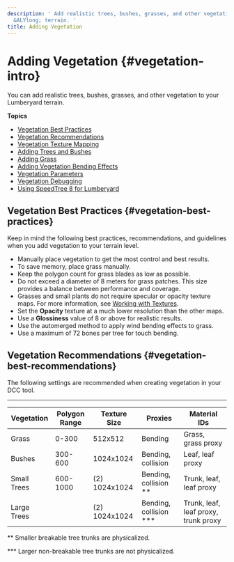 ```yaml
---
description: ' Add realistic trees, bushes, grasses, and other vegetation to your
  &ALYlong; terrain. '
title: Adding Vegetation
---
```

# Adding Vegetation {#vegetation-intro}

You can add realistic trees, bushes, grasses, and other vegetation to your Lumberyard terrain\.

**Topics**
+ [Vegetation Best Practices](#vegetation-best-practices)
+ [Vegetation Recommendations](#vegetation-best-recommendations)
+ [Vegetation Texture Mapping](/docs/userguide/terrain/vegetation-trees.md)
+ [Adding Trees and Bushes](/docs/userguide/vegetation/trees.md)
+ [Adding Grass](/docs/userguide/vegetation/grass-intro.md)
+ [Adding Vegetation Bending Effects](/docs/userguide/vegetation/bending-intro.md)
+ [Vegetation Parameters](/docs/userguide/vegetation/params-ref.md)
+ [Vegetation Debugging](/docs/userguide/vegetation/debugging.md)
+ [Using SpeedTree 8 for Lumberyard](/docs/userguide/vegetation/speedtree-lumberyard-intro.md)

## Vegetation Best Practices {#vegetation-best-practices}

Keep in mind the following best practices, recommendations, and guidelines when you add vegetation to your terrain level\.
+ Manually place vegetation to get the most control and best results\.
+ To save memory, place grass manually\.
+ Keep the polygon count for grass blades as low as possible\.
+ Do not exceed a diameter of 8 meters for grass patches\. This size provides a balance between performance and coverage\.
+ Grasses and small plants do not require specular or opacity texture maps\. For more information, see [Working with Textures](/docs/userguide/materials/texture-intro.md)\.
+ Set the **Opacity** texture at a much lower resolution than the other maps\.
+ Use a **Glossiness** value of 8 or above for realistic results\. 
+ Use the automerged method to apply wind bending effects to grass\.
+ Use a maximum of 72 bones per tree for touch bending\.

## Vegetation Recommendations {#vegetation-best-recommendations}

The following settings are recommended when creating vegetation in your DCC tool\.


****  

| Vegetation | Polygon Range | Texture Size | Proxies | Material IDs | 
| --- | --- | --- | --- | --- | 
| Grass | 0\-300 | 512x512 | Bending | Grass, grass proxy | 
| Bushes | 300\-600 | 1024x1024 | Bending, collision | Leaf, leaf proxy | 
| Small Trees | 600\-1000 | \(2\) 1024x1024 | Bending, collision \*\* | Trunk, leaf, leaf proxy | 
| Large Trees |  | \(2\) 1024x1024 | Bending, collision \*\*\* | Trunk, leaf, leaf proxy, trunk proxy | 

\*\* Smaller breakable tree trunks are physicalized\.

\*\*\* Larger non\-breakable tree trunks are not physicalized\.